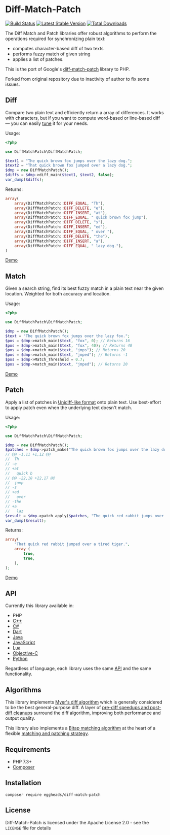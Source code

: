 # Diff-Match-Patch 
[![Build Status](https://travis-ci.org/yetanotherape/diff-match-patch.svg?branch=master)](https://travis-ci.org/yetanotherape/diff-match-patch)
[![Latest Stable Version](https://poser.pugx.org/yetanotherape/diff-match-patch/v/stable)](https://packagist.org/packages/yetanotherape/diff-match-patch)
[![Total Downloads](https://poser.pugx.org/yetanotherape/diff-match-patch/downloads)](https://packagist.org/packages/yetanotherape/diff-match-patch)

The Diff Match and Patch libraries offer robust algorithms to perform the operations required for synchronizing plain 
text:

* computes character-based diff of two texts
* performs fuzzy match of given string
* applies a list of patches.

This is the port of Google's [diff-match-patch](https://github.com/google/diff-match-patch) library to PHP.

Forked from original repository due to inactivity of author to fix some issues.

## Diff

Compare two plain text and efficiently return a array of differences. It works with characters, but if you want 
to compute word-based or line-based diff — you can easily 
[tune](https://web.archive.org/web/20160110201643/https://code.google.com/p/google-diff-match-patch/wiki/LineOrWordDiffs) 
it for your needs.

Usage:
```php
<?php

use DiffMatchPatch\DiffMatchPatch;

$text1 = "The quick brown fox jumps over the lazy dog.";
$text2 = "That quick brown fox jumped over a lazy dog.";
$dmp = new DiffMatchPatch();
$diffs = $dmp->diff_main($text1, $text2, false);
var_dump($diffs);
```
Returns:
```php
array(
    array(DiffMatchPatch::DIFF_EQUAL, "Th"),
    array(DiffMatchPatch::DIFF_DELETE, "e"),
    array(DiffMatchPatch::DIFF_INSERT, "at"),
    array(DiffMatchPatch::DIFF_EQUAL, " quick brown fox jump"),
    array(DiffMatchPatch::DIFF_DELETE, "s"),
    array(DiffMatchPatch::DIFF_INSERT, "ed"),
    array(DiffMatchPatch::DIFF_EQUAL, " over "),
    array(DiffMatchPatch::DIFF_DELETE, "the"),
    array(DiffMatchPatch::DIFF_INSERT, "a"),
    array(DiffMatchPatch::DIFF_EQUAL, " lazy dog."),
)
```

[Demo](http://neil.fraser.name/software/diff_match_patch/svn/trunk/demos/demo_diff.html)

## Match

Given a search string, find its best fuzzy match in a plain text near the given location. Weighted for both accuracy 
and location.

Usage:
```php
<?php

use DiffMatchPatch\DiffMatchPatch;

$dmp = new DiffMatchPatch();
$text = "The quick brown fox jumps over the lazy fox.";
$pos = $dmp->match_main($text, "fox", 0); // Returns 16
$pos = $dmp->match_main($text, "fox", 40); // Returns 40
$pos = $dmp->match_main($text, "jmps"); // Returns 20
$pos = $dmp->match_main($text, "jmped"); // Returns -1
$pos = $dmp->Match_Threshold = 0.7;
$pos = $dmp->match_main($text, "jmped"); // Returns 20
```

[Demo](http://neil.fraser.name/software/diff_match_patch/svn/trunk/demos/demo_diff.html)

## Patch

Apply a list of patches in 
[Unidiff-like format](https://web.archive.org/web/20161002083301/https://code.google.com/p/google-diff-match-patch/wiki/Unidiff) 
onto plain text. Use best-effort to apply patch even when the underlying text doesn't match.

Usage:
```php
<?php

use DiffMatchPatch\DiffMatchPatch;

$dmp = new DiffMatchPatch();
$patches = $dmp->patch_make("The quick brown fox jumps over the lazy dog.", "That quick brown fox jumped over a lazy dog.");
// @@ -1,11 +1,12 @@
//  Th
// -e
// +at
//   quick b
// @@ -22,18 +22,17 @@
//  jump
// -s
// +ed
//   over
// -the
// +a
//   laz
$result = $dmp->patch_apply($patches, "The quick red rabbit jumps over the tired tiger.");
var_dump($result);
```
Returns:
```php
array(
    "That quick red rabbit jumped over a tired tiger.",
    array (
        true,
        true,
    ),
);
```

[Demo](http://neil.fraser.name/software/diff_match_patch/svn/trunk/demos/demo_patch.html)

## API

Currently this library available in:
 * PHP
 * [C++](https://github.com/google/diff-match-patch/wiki/Language:-Cpp)
 * [C#](https://github.com/google/diff-match-patch/wiki/Language:-C%23)
 * [Dart](https://github.com/google/diff-match-patch/wiki/Language:-Dart)
 * [Java](https://github.com/google/diff-match-patch/wiki/Language:-Java)
 * [JavaScript](https://github.com/google/diff-match-patch/wiki/Language:-JavaScript)
 * [Lua](https://github.com/google/diff-match-patch/wiki/Language:-Lua)
 * [Objective-C](https://github.com/google/diff-match-patch/wiki/Language:-Objective-C)
 * [Python](https://github.com/google/diff-match-patch/wiki/Language:-Python)

Regardless of language, each library uses the same 
[API](https://web.archive.org/web/20160922004754/https://code.google.com/p/google-diff-match-patch/wiki/API) 
and the same functionality.

## Algorithms

This library implements [Myer's diff algorithm](http://neil.fraser.name/software/diff_match_patch/myers.pdf) which is 
generally considered to be the best general-purpose diff. A layer of 
[pre-diff speedups and post-diff cleanups](http://neil.fraser.name/writing/diff/) surround the diff algorithm, improving 
both performance and output quality.

This library also implements a [Bitap matching algorithm](http://en.wikipedia.org/wiki/Bitap_algorithm) at the heart 
of a flexible [matching and patching strategy](http://neil.fraser.name/writing/patch/).

## Requirements

* PHP 7.3+
* [Composer](http://getcomposer.org/)

## Installation

```
composer require eggheads/diff-match-patch
```

## License

Diff-Match-Patch is licensed under the Apache License 2.0 - see the `LICENSE` file for details





